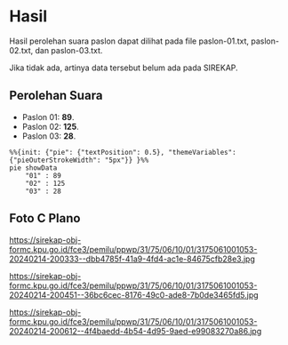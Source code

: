 # Hasil

Hasil perolehan suara paslon dapat dilihat pada file paslon-01.txt, paslon-02.txt, dan paslon-03.txt.

Jika tidak ada, artinya data tersebut belum ada pada SIREKAP.

## Perolehan Suara

 * Paslon 01: **89**.
 * Paslon 02: **125**.
 * Paslon 03: **28**.

```mermaid
%%{init: {"pie": {"textPosition": 0.5}, "themeVariables": {"pieOuterStrokeWidth": "5px"}} }%%
pie showData
    "01" : 89
    "02" : 125
    "03" : 28
```
## Foto C Plano

https://sirekap-obj-formc.kpu.go.id/fce3/pemilu/ppwp/31/75/06/10/01/3175061001053-20240214-200333--dbb4785f-41a9-4fd4-ac1e-84675cfb28e3.jpg

https://sirekap-obj-formc.kpu.go.id/fce3/pemilu/ppwp/31/75/06/10/01/3175061001053-20240214-200451--36bc6cec-8176-49c0-ade8-7b0de3465fd5.jpg

https://sirekap-obj-formc.kpu.go.id/fce3/pemilu/ppwp/31/75/06/10/01/3175061001053-20240214-200612--4f4baedd-4b54-4d95-9aed-e99083270a86.jpg
